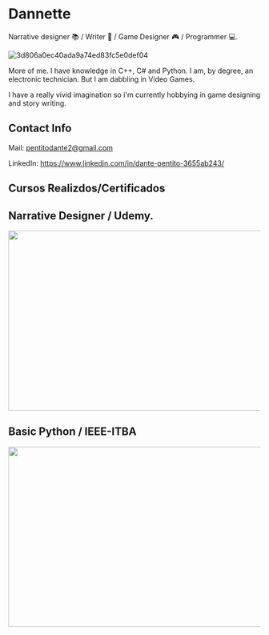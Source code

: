 # Dannette 

Narrative designer 📚 / Writer 📖 / Game Designer 🎮 / Programmer 💻.

![3d806a0ec40ada9a74ed83fc5e0def04](https://user-images.githubusercontent.com/63015968/217115937-74e95241-6035-4017-a4af-2ae9389cb1e2.jpg)

More of me. I have knowledge in C++, C# and Python. I am, by degree, an electronic technician. But I am dabbling in Video Games.

I have a really vivid imagination so i'm currently hobbying in game designing and story writing.

## Contact Info

Mail: pentitodante2@gmail.com

LinkedIn: https://www.linkedin.com/in/dante-pentito-3655ab243/

## Cursos Realizdos/Certificados
## Narrative Designer / Udemy.
<img src="https://github.com/Undateable/Undateable/assets/63015968/2e59bac4-d1f2-4579-8093-301cb0d0bc14" width="540" height="360"/>

## Basic Python / IEEE-ITBA
<img src="https://github.com/Undateable/Undateable/assets/63015968/346907ae-fbe4-4d16-beb8-fd20e041ccd3" width="540" height="360"/>

